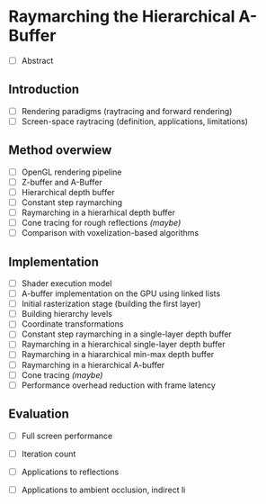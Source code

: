Raymarching the Hierarchical A-Buffer
===============================================================

* [ ] Abstract

Introduction
------------

* [ ] Rendering paradigms (raytracing and forward rendering)
* [ ] Screen-space raytracing (definition, applications, limitations)

Method overwiew
---------------

* [ ] OpenGL rendering pipeline
* [ ] Z-buffer and A-Buffer
* [ ] Hierarchical depth buffer
* [ ] Constant step raymarching
* [ ] Raymarching in a hierarhical depth buffer
* [ ] Cone tracing for rough reflections _(maybe)_
* [ ] Comparison with voxelization-based algorithms

Implementation
--------------

* [ ] Shader execution model
* [ ] A-buffer implementation on the GPU using linked lists
* [ ] Initial rasterization stage (building the first layer)
* [ ] Building hierarchy levels
* [ ] Coordinate transformations
* [ ] Constant step raymarching in a single-layer depth buffer
* [ ] Raymarching in a hierarchical single-layer depth buffer
* [ ] Raymarching in a hiararchical min-max depth buffer
* [ ] Raymarching in a hierarchical A-buffer
* [ ] Cone tracing _(maybe)_
* [ ] Performance overhead reduction with frame latency

Evaluation
----------

* [ ] Full screen performance
* [ ] Iteration count
* [ ] Applications to reflections
* [ ] Applications to ambient occlusion, indirect li

